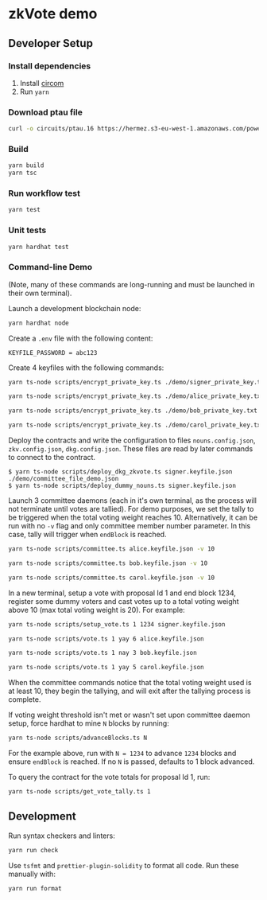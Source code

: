 zkVote demo
===========

## Developer Setup

### Install dependencies

1. Install [circom](https://docs.circom.io/getting-started/installation/)
2. Run `yarn`

### Download ptau file
```sh
curl -o circuits/ptau.16 https://hermez.s3-eu-west-1.amazonaws.com/powersOfTau28_hez_final_16.ptau
```

### Build

```sh
yarn build
yarn tsc
```

### Run workflow test

```sh
yarn test
```

### Unit tests

```sh
yarn hardhat test
```

### Command-line Demo

(Note, many of these commands are long-running and must be launched in their
own terminal).

Launch a development blockchain node:
```sh
yarn hardhat node
```

Create a `.env` file with the following content:
```env
KEYFILE_PASSWORD = abc123
```

Create 4 keyfiles with the following commands:
```sh
yarn ts-node scripts/encrypt_private_key.ts ./demo/signer_private_key.txt abc123 -k signer.keyfile.json

yarn ts-node scripts/encrypt_private_key.ts ./demo/alice_private_key.txt abc123 -k alice.keyfile.json

yarn ts-node scripts/encrypt_private_key.ts ./demo/bob_private_key.txt abc123 -k bob.keyfile.json

yarn ts-node scripts/encrypt_private_key.ts ./demo/carol_private_key.txt abc123 -k carol.keyfile.json
```

Deploy the contracts and write the configuration to files `nouns.config.json`, `zkv.config.json`, `dkg.config.json`.
These files are read by later commands to connect to the contract.

```console
$ yarn ts-node scripts/deploy_dkg_zkvote.ts signer.keyfile.json ./demo/committee_file_demo.json
$ yarn ts-node scripts/deploy_dummy_nouns.ts signer.keyfile.json
```

Launch 3 committee daemons (each in it's own terminal, as the process will not
terminate until votes are tallied).  For demo purposes, we set the tally to be
triggered when the total voting weight reaches 10. Alternatively, it can be run with no `-v` flag and only committee member number parameter. In this case, tally will trigger when `endBlock` is reached.

```sh
yarn ts-node scripts/committee.ts alice.keyfile.json -v 10
```
```sh
yarn ts-node scripts/committee.ts bob.keyfile.json -v 10
```
```sh
yarn ts-node scripts/committee.ts carol.keyfile.json -v 10
```

In a new terminal, setup a vote with proposal Id 1 and end block 1234, register some dummy voters and cast votes up to a total voting weight above 10
(max total voting weight is 20).  For example:
```sh
yarn ts-node scripts/setup_vote.ts 1 1234 signer.keyfile.json
```

```sh
yarn ts-node scripts/vote.ts 1 yay 6 alice.keyfile.json
```
```sh
yarn ts-node scripts/vote.ts 1 nay 3 bob.keyfile.json
```
```sh
yarn ts-node scripts/vote.ts 1 yay 5 carol.keyfile.json
```

When the committee commands notice that the total voting weight used is at
least 10, they begin the tallying, and will exit after the tallying process is
complete.  

If voting weight threshold isn't met or wasn't set upon committee daemon setup, force hardhat to mine `N` blocks by running:

```sh
yarn ts-node scripts/advanceBlocks.ts N
```

For the example above, run with `N = 1234` to advance `1234` blocks and ensure `endBlock` is reached. If no `N` is passed, defaults to 1 block advanced.

To query the contract for the vote totals for proposal Id 1, run:

```sh
yarn ts-node scripts/get_vote_tally.ts 1
```

## Development

Run syntax checkers and linters:
```sh
yarn run check
```

Use `tsfmt` and `prettier-plugin-solidity` to format all code.  Run these manually with:
```sh
yarn run format
```
